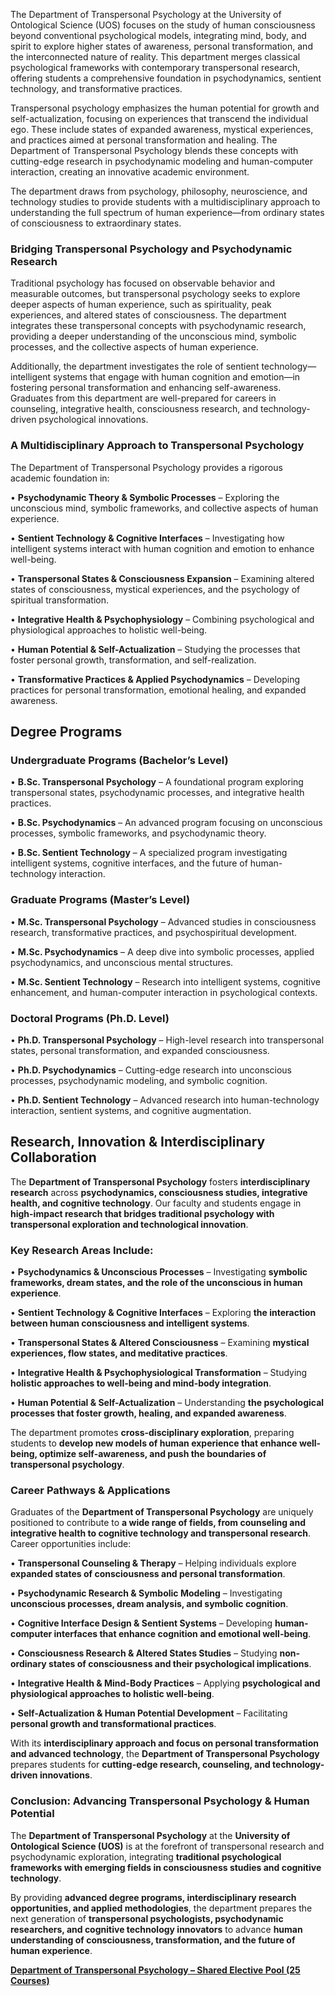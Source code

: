 The Department of Transpersonal Psychology at the University of Ontological Science (UOS) focuses on the study of human consciousness beyond conventional psychological models, integrating mind, body, and spirit to explore higher states of awareness, personal transformation, and the interconnected nature of reality. This department merges classical psychological frameworks with contemporary transpersonal research, offering students a comprehensive foundation in psychodynamics, sentient technology, and transformative practices.

Transpersonal psychology emphasizes the human potential for growth and self-actualization, focusing on experiences that transcend the individual ego. These include states of expanded awareness, mystical experiences, and practices aimed at personal transformation and healing. The Department of Transpersonal Psychology blends these concepts with cutting-edge research in psychodynamic modeling and human-computer interaction, creating an innovative academic environment.

The department draws from psychology, philosophy, neuroscience, and technology studies to provide students with a multidisciplinary approach to understanding the full spectrum of human experience—from ordinary states of consciousness to extraordinary states.

### **Bridging Transpersonal Psychology and Psychodynamic Research**

Traditional psychology has focused on observable behavior and measurable outcomes, but transpersonal psychology seeks to explore deeper aspects of human experience, such as spirituality, peak experiences, and altered states of consciousness. The department integrates these transpersonal concepts with psychodynamic research, providing a deeper understanding of the unconscious mind, symbolic processes, and the collective aspects of human experience.

Additionally, the department investigates the role of sentient technology—intelligent systems that engage with human cognition and emotion—in fostering personal transformation and enhancing self-awareness. Graduates from this department are well-prepared for careers in counseling, integrative health, consciousness research, and technology-driven psychological innovations.

### **A Multidisciplinary Approach to Transpersonal Psychology**

The Department of Transpersonal Psychology provides a rigorous academic foundation in:

•	**Psychodynamic Theory & Symbolic Processes** – Exploring the unconscious mind, symbolic frameworks, and collective aspects of human experience.

•	**Sentient Technology & Cognitive Interfaces** – Investigating how intelligent systems interact with human cognition and emotion to enhance well-being.

•	**Transpersonal States & Consciousness Expansion** – Examining altered states of consciousness, mystical experiences, and the psychology of spiritual transformation.

•	**Integrative Health & Psychophysiology** – Combining psychological and physiological approaches to holistic well-being.

•	**Human Potential & Self-Actualization** – Studying the processes that foster personal growth, transformation, and self-realization.

•	**Transformative Practices & Applied Psychodynamics** – Developing practices for personal transformation, emotional healing, and expanded awareness.

## **Degree Programs**

### **Undergraduate Programs (Bachelor’s Level)**

•	**B.Sc. Transpersonal Psychology** – A foundational program exploring transpersonal states, psychodynamic processes, and integrative health practices.

•	**B.Sc. Psychodynamics** – An advanced program focusing on unconscious processes, symbolic frameworks, and psychodynamic theory.

•	**B.Sc. Sentient Technology** – A specialized program investigating intelligent systems, cognitive interfaces, and the future of human-technology interaction.

### **Graduate Programs (Master’s Level)**

•	**M.Sc. Transpersonal Psychology** – Advanced studies in consciousness research, transformative practices, and psychospiritual development.

•	**M.Sc. Psychodynamics** – A deep dive into symbolic processes, applied psychodynamics, and unconscious mental structures.

•	**M.Sc. Sentient Technology** – Research into intelligent systems, cognitive enhancement, and human-computer interaction in psychological contexts.

### **Doctoral Programs (Ph.D. Level)**

•	**Ph.D. Transpersonal Psychology** – High-level research into transpersonal states, personal transformation, and expanded consciousness.

•	**Ph.D. Psychodynamics** – Cutting-edge research into unconscious processes, psychodynamic modeling, and symbolic cognition.

•	**Ph.D. Sentient Technology** – Advanced research into human-technology interaction, sentient systems, and cognitive augmentation.

## **Research, Innovation & Interdisciplinary Collaboration**

The **Department of Transpersonal Psychology** fosters **interdisciplinary research** across **psychodynamics, consciousness studies, integrative health, and cognitive technology**. Our faculty and students engage in **high-impact research that bridges traditional psychology with transpersonal exploration and technological innovation**.

### **Key Research Areas Include:**

•	**Psychodynamics & Unconscious Processes** – Investigating **symbolic frameworks, dream states, and the role of the unconscious in human experience**.

•	**Sentient Technology & Cognitive Interfaces** – Exploring **the interaction between human consciousness and intelligent systems**.

•	**Transpersonal States & Altered Consciousness** – Examining **mystical experiences, flow states, and meditative practices**.

•	**Integrative Health & Psychophysiological Transformation** – Studying **holistic approaches to well-being and mind-body integration**.

•	**Human Potential & Self-Actualization** – Understanding **the psychological processes that foster growth, healing, and expanded awareness**.

The department promotes **cross-disciplinary exploration**, preparing students to **develop new models of human experience that enhance well-being, optimize self-awareness, and push the boundaries of transpersonal psychology**.

### **Career Pathways & Applications**

Graduates of the **Department of Transpersonal Psychology** are uniquely positioned to contribute to **a wide range of fields, from counseling and integrative health to cognitive technology and transpersonal research**. Career opportunities include:

•	**Transpersonal Counseling & Therapy** – Helping individuals explore **expanded states of consciousness and personal transformation**.

•	**Psychodynamic Research & Symbolic Modeling** – Investigating **unconscious processes, dream analysis, and symbolic cognition**.

•	**Cognitive Interface Design & Sentient Systems** – Developing **human-computer interfaces that enhance cognition and emotional well-being**.

•	**Consciousness Research & Altered States Studies** – Studying **non-ordinary states of consciousness and their psychological implications**.

•	**Integrative Health & Mind-Body Practices** – Applying **psychological and physiological approaches to holistic well-being**.

•	**Self-Actualization & Human Potential Development** – Facilitating **personal growth and transformational practices**.

With its **interdisciplinary approach and focus on personal transformation and advanced technology**, the **Department of Transpersonal Psychology** prepares students for **cutting-edge research, counseling, and technology-driven innovations**.

### **Conclusion: Advancing Transpersonal Psychology & Human Potential**

The **Department of Transpersonal Psychology** at the **University of Ontological Science (UOS)** is at the forefront of transpersonal research and psychodynamic exploration, integrating **traditional psychological frameworks with emerging fields in consciousness studies and cognitive technology**.

By providing **advanced degree programs, interdisciplinary research opportunities, and applied methodologies**, the department prepares the next generation of **transpersonal psychologists, psychodynamic researchers, and cognitive technology innovators** to advance **human understanding of consciousness, transformation, and the future of human experience**.

[**Department of Transpersonal Psychology – Shared Elective Pool (25 Courses)**](https://www.notion.so/Department-of-Transpersonal-Psychology-Shared-Elective-Pool-25-Courses-1942c2ffeee2803d9924c92590c32178?pvs=21)